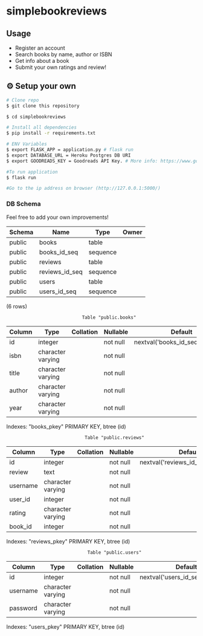 # simplebookreviews
## Usage

* Register an account
* Search books by name, author or ISBN
* Get info about a book
* Submit your own ratings and review!

## :gear: Setup your own

```bash
# Clone repo
$ git clone this repository

$ cd simplebookreviews

# Install all dependencies
$ pip install -r requirements.txt

# ENV Variables
$ export FLASK_APP = application.py # flask run
$ export DATABASE_URL = Heroku Postgres DB URI
$ export GOODREADS_KEY = Goodreads API Key. # More info: https://www.goodreads.com/api

#To run application
$ flask run

#Go to the ip address on browser (http://127.0.0.1:5000/)
```

### DB Schema

Feel free to add your own improvements!

| Schema |      Name      |   Type   |     Owner   |
|--------|----------------|----------|-------------|
| public | books          | table    |             |
| public | books_id_seq   | sequence |  		   |
| public | reviews        | table    |  |
| public | reviews_id_seq | sequence |  |
| public | users          | table    |  |
| public | users_id_seq   | sequence |  |
(6 rows)

                                Table "public.books"
|Column |       Type        | Collation | Nullable |              Default              |
|------|------------------|----------|---------|----------------------------------|
| id    | integer           |           | not null | nextval('books_id_seq'::regclass) |
| isbn  | character varying |           | not null |								   |
| title | character varying |           | not null |								   |
| author| character varying |           | not null |								   |
| year  | character varying |           | not null |								   |
Indexes:
    "books_pkey" PRIMARY KEY, btree (id)
	
                                 Table "public.reviews"
|  Column  |       Type        | Collation | Nullable |               Default|
|---------|-------------------|-----------|----------|------------------------------------|
| id       | integer           |           | not null | nextval('reviews_id_seq'::regclass)|
| review   | text              |           | not null ||
| username | character varying |           | not null ||
| user_id  | integer           |           | not null ||
| rating   | character varying |           | not null ||
| book_id  | integer           |           | not null ||
Indexes:
    "reviews_pkey" PRIMARY KEY, btree (id)
	
                                  Table "public.users"
 | Column  |       Type        | Collation | Nullable |              Default|
|---------|-------------------|-----------|----------|----------------------------------|
| id       | integer           |           | not null | nextval('users_id_seq'::regclass)|
| username | character varying |           | not null ||
| password | character varying |           | not null ||
Indexes:
    "users_pkey" PRIMARY KEY, btree (id)	